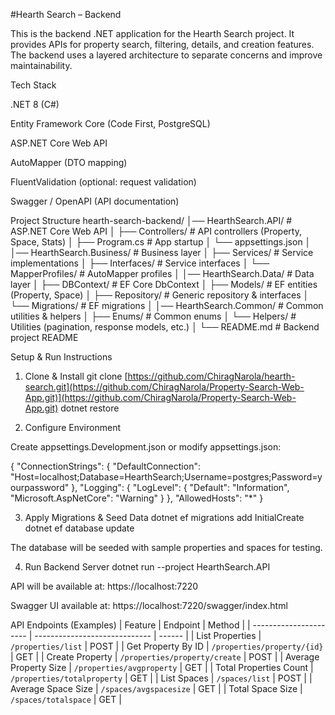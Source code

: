 #Hearth Search – Backend

This is the backend .NET application for the Hearth Search project. It provides APIs for property search, filtering, details, and creation features. The backend uses a layered architecture to separate concerns and improve maintainability.

Tech Stack

.NET 8 (C#)

Entity Framework Core (Code First, PostgreSQL)

ASP.NET Core Web API

AutoMapper (DTO mapping)

FluentValidation (optional: request validation)


Swagger / OpenAPI (API documentation)

Project Structure
hearth-search-backend/
│── HearthSearch.API/          # ASP.NET Core Web API
│   ├── Controllers/           # API controllers (Property, Space, Stats)
│   ├── Program.cs             # App startup
│   └── appsettings.json
│
│── HearthSearch.Business/     # Business layer
│   ├── Services/              # Service implementations
│   ├── Interfaces/            # Service interfaces
│   └── MapperProfiles/        # AutoMapper profiles
│
│── HearthSearch.Data/         # Data layer
│   ├── DBContext/             # EF Core DbContext
│   ├── Models/                # EF entities (Property, Space)
│   ├── Repository/            # Generic repository & interfaces
│   └── Migrations/            # EF migrations
│
│── HearthSearch.Common/       # Common utilities & helpers
│   ├── Enums/                 # Common enums
│   └── Helpers/               # Utilities (pagination, response models, etc.)
│
└── README.md                  # Backend project README

Setup & Run Instructions
1. Clone & Install
git clone [https://github.com/ChiragNarola/hearth-search.git](https://github.com/ChiragNarola/Property-Search-Web-App.git)](https://github.com/ChiragNarola/Property-Search-Web-App.git)
dotnet restore

2. Configure Environment

Create appsettings.Development.json or modify appsettings.json:

{
  "ConnectionStrings": {
    "DefaultConnection": "Host=localhost;Database=HearthSearch;Username=postgres;Password=yourpassword"
  },
  "Logging": {
    "LogLevel": {
      "Default": "Information",
      "Microsoft.AspNetCore": "Warning"
    }
  },
  "AllowedHosts": "*"
}

3. Apply Migrations & Seed Data
dotnet ef migrations add InitialCreate
dotnet ef database update


The database will be seeded with sample properties and spaces for testing.

4. Run Backend Server
dotnet run --project HearthSearch.API


API will be available at: https://localhost:7220

Swagger UI available at: https://localhost:7220/swagger/index.html

API Endpoints (Examples)
| Feature                | Endpoint                      | Method |
| ---------------------- | ----------------------------- | ------ |
| List Properties        | `/properties/list`            | POST   |
| Get Property By ID     | `/properties/property/{id}`   | GET    |
| Create Property        | `/properties/property/create` | POST   |
| Average Property Size  | `/properties/avgproperty`     | GET    |
| Total Properties Count | `/properties/totalproperty`   | GET    |
| List Spaces            | `/spaces/list`                | POST   |
| Average Space Size     | `/spaces/avgspacesize`        | GET    |
| Total Space Size       | `/spaces/totalspace`          | GET    |
